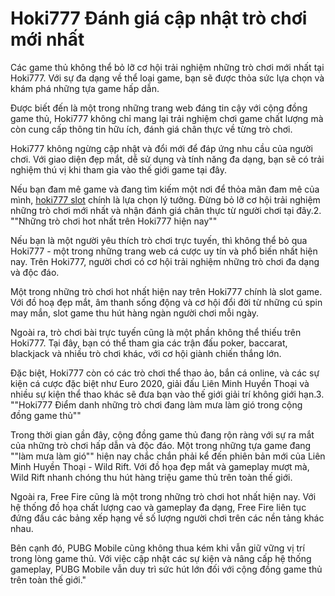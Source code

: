 #  Hoki777  Đánh giá cập nhật trò chơi mới nhất
 
 Các game thủ không thể bỏ lỡ cơ hội trải nghiệm những trò chơi mới nhất tại Hoki777. Với sự đa dạng về thể loại game, bạn sẽ được thỏa sức lựa chọn và khám phá những tựa game hấp dẫn.
 
 Được biết đến là một trong những trang web đáng tin cậy với cộng đồng game thủ, Hoki777 không chỉ mang lại trải nghiệm chơi game chất lượng mà còn cung cấp thông tin hữu ích, đánh giá chân thực về từng trò chơi.
 
 Hoki777 không ngừng cập nhật và đổi mới để đáp ứng nhu cầu của người chơi. Với giao diện đẹp mắt, dễ sử dụng và tính năng đa dạng, bạn sẽ có trải nghiệm thú vị khi tham gia vào thế giới game tại đây.
 
 Nếu bạn đam mê game và đang tìm kiếm một nơi để thỏa mãn đam mê của mình, [hoki777 slot](https://hoki777.vip) chính là lựa chọn lý tưởng. Đừng bỏ lỡ cơ hội trải nghiệm những trò chơi mới nhất và nhận đánh giá chân thực từ người chơi tại đây.2. ""Những trò chơi hot nhất trên Hoki777 hiện nay""
 
 Nếu bạn là một người yêu thích trò chơi trực tuyến, thì không thể bỏ qua Hoki777 - một trong những trang web cá cược uy tín và phổ biến nhất hiện nay. Trên Hoki777, người chơi có cơ hội trải nghiệm những trò chơi đa dạng và độc đáo.
 
 Một trong những trò chơi hot nhất hiện nay trên Hoki777 chính là slot game. Với đồ hoạ đẹp mắt, âm thanh sống động và cơ hội đổi đời từ những cú spin may mắn, slot game thu hút hàng ngàn người chơi mỗi ngày.
 
 Ngoài ra, trò chơi bài trực tuyến cũng là một phần không thể thiếu trên Hoki777. Tại đây, bạn có thể tham gia các trận đấu poker, baccarat, blackjack và nhiều trò chơi khác, với cơ hội giành chiến thắng lớn.
 
 Đặc biệt, Hoki777 còn có các trò chơi thể thao ảo, bắn cá online, và các sự kiện cá cược đặc biệt như Euro 2020, giải đấu Liên Minh Huyền Thoại và nhiều sự kiện thể thao khác sẽ đưa bạn vào thế giới giải trí không giới hạn.3. ""Hoki777  Điểm danh những trò chơi đang làm mưa làm gió trong cộng đồng game thủ""
 
 Trong thời gian gần đây, cộng đồng game thủ đang rộn ràng với sự ra mắt của những trò chơi hấp dẫn và độc đáo. Một trong những tựa game đang ""làm mưa làm gió"" hiện nay chắc chắn phải kể đến phiên bản mới của Liên Minh Huyền Thoại - Wild Rift. Với đồ họa đẹp mắt và gameplay mượt mà, Wild Rift nhanh chóng thu hút hàng triệu game thủ trên toàn thế giới.
 
 Ngoài ra, Free Fire cũng là một trong những trò chơi hot nhất hiện nay. Với hệ thống đồ họa chất lượng cao và gameplay đa dạng, Free Fire liên tục đứng đầu các bảng xếp hạng về số lượng người chơi trên các nền tảng khác nhau.
 
 Bên cạnh đó, PUBG Mobile cũng không thua kém khi vẫn giữ vững vị trí trong lòng game thủ. Với việc cập nhật các sự kiện và nâng cấp hệ thống gameplay, PUBG Mobile vẫn duy trì sức hút lớn đối với cộng đồng game thủ trên toàn thế giới."